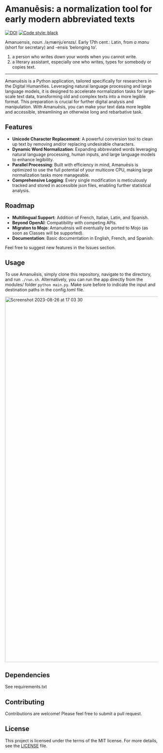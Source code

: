 # Amanuēsis: a normalization tool for early modern abbreviated texts
[![DOI](https://zenodo.org/badge/DOI/10.5281/zenodo.8224585.svg)](https://doi.org/10.5281/zenodo.8224585)
<a href="https://github.com/psf/black"><img alt="Code style: black" src="https://img.shields.io/badge/code%20style-black-000000.svg"></a>
<!-- [![Qodana](https://github.com/Pantagrueliste/Amanuensis/actions/workflows/qodana_code_quality.yml/badge.svg)](https://github.com/Pantagrueliste/Amanuensis/actions/workflows/qodana_code_quality.yml)-->

Amanuensis, *noun*. /əˌmænjuˈensɪs/.
Early 17th cent.: Latin, from _a manu_ (short for secretary) and -ensis ‘belonging to’.

1. a person who writes down your words when you cannot write.
2. a literary assistant, especially one who writes, types for somebody or copies text.

---

Amanuēsis is a Python application, tailored specifically for researchers in the Digital Humanities. Leveraging natural
language processing and large language models, it is designed to accelerate normalization tasks for large-scale text
data, transforming old and complex texts into a more legible format. This preparation is crucial for further digital analysis and manipulation. With Amanuēsis, you can make your text data more legible and accessible,
streamlining an otherwise long and rebarbative task.


## Features

- **Unicode Character Replacement**: A powerful conversion tool to clean up text by removing and/or replacing
  undesirable characters.
- **Dynamic Word Normalization**: Expanding abbreviated words leveraging natural language processing, human inputs, and
  large language models to enhance legibility.
- **Parallel Processing**: Built with efficiency in mind, Amanuēsis is optimized to use the full potential of your multicore CPU,
  making large normalization tasks more manageable.
- **Comprehensive Logging**: Every single modification is meticulously tracked and stored in accessible json files,
  enabling further statistical analysis.

## Roadmap

- **Multilingual Support**: Addition of French, Italian, Latin, and Spanish.
- **Beyond OpenAI**: Compatibility with competing APIs.
- **Migraton to Mojo**: Amanuēnsis will eventually be ported to Mojo (as soon as Classes will be supported).
- **Documentation**: Basic documentation in English, French, and Spanish.

Feel free to suggest new features in the Issues section.

## Usage

To use Amanuēsis, simply clone this repository, navigate to the directory, and run `./run.sh`. Alternatively, you can
run the app directly from the modules/ folder `python main.py`. Make sure before to indicate the input and destination
paths in the config.toml file.

<img width="1205" alt="Screenshot 2023-08-26 at 17 03 30" src="https://github.com/Pantagrueliste/Amanuensis/assets/9995536/c257e5fc-b671-4b05-8f4c-193c80be8a5a">

## Dependencies

See requirements.txt

## Contributing

Contributions are welcome! Please feel free to submit a pull request.

## License

This project is licensed under the terms of the MIT license. For more details, see the [LICENSE](LICENSE.md) file.
